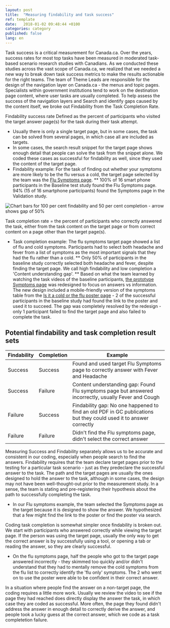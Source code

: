 ```yaml
---
layout: post
title:  "Measuring findability and task success"
ref: template
date:   2018-01-02 09:48:44 +0100
categories: category
published: false
lang: en
---
```

Task success is a critical measurement for Canada.ca. Over the years, success rates for most top tasks have been measured in moderated task-based scenario research studies with Canadians.  As we conducted these studies across the vast scope of Canada.ca, we realized that we needed a new way to break down task success metrics to make the results actionable for the right teams.  The team of Theme Leads are responsible for the design of the navigation layer on Canada.ca - the menus and topic pages. Specialists within government institutions tend to work on the destination page content, where user tasks are usually completed. To help assess the success of the navigation layers and Search and identify gaps caused by the content itself, we broke out Findability from the Task Completion Rate. 

Findability success rate
Defined as the percent of participants who visited the target answer page(s) for the task during their task attempt. 
* Usually there is only a single target page, but in some cases, the task can be solved from several pages, in which case all are included as targets. 
* In some cases, the search result snippet for the target page shows enough detail that people can solve the task from the snippet alone. We coded these cases as successful for findability as well, since they used the content of the target page.  
* Findability example: For the task of finding out whether your symptoms are more likely to be the flu versus a cold, the target page selected by the team was the [Flu Symptoms page](https://www.canada.ca/en/public-health/services/diseases/flu-influenza/symptoms-flu-influenza.html).
** 100% of 16 smart phone participants in the Baseline test study found the Flu Symptoms page.  94% (15 of 16 smartphone participants) found the Symptoms page in the Validation study. 

<img class="img-responsive" alt="Chart bars for 100 per cent findability and 50 per cent completion - arrow shows gap of 50%" src="/_images/Content_gap-en.PNG">

Task completion rate = the percent of participants who correctly answered the task, either from the task content on the target page or from correct content on a page other than the target page(s). 
* Task completion example: The flu symptoms target page showed a list of flu and cold symptoms. Participants had to select both headache and fever from a list of symptoms as the most important signals that they had the flu rather than a cold. 
** Only 50% of participants in the baseline study correctly selected both headache and fever, despite finding the target page. We call high findability and low completion a 'Content understanding gap'. 
** Based on what the team learned by watching the task videos of the baseline participants, [the prototype Symptoms page](https://gc-proto.github.io/health-1/validation/services/diseases/flu-influenza.html) was redesigned to focus on answers vs information. The new design included a mobile-friendly version of the symptoms table from the [Is it a cold or the flu poster page](https://www.canada.ca/en/public-health/services/publications/diseases-conditions/is-it-cold-or-flu.html) - 2 of the successful participants in the baseline study had found the link to the poster and used it to succeed.   The gap was completely resolved by the redesign - only 1 participant failed to find the target page and also failed to complete the task. 

## Potential findability and task completion result sets

Findability | Completion | Example
--- | --- | ---
Success | Success |  Found and used target Flu Symptoms page to correctly answer with Fever and Headache
Success | Failure |  Content understanding gap: Found Flu symptoms page but answered incorrectly, usually Fever and Cough 
Failure | Success |  Findability gap: No one happened to find an old PDF in GC publications but they could used it to answer correctly
Failure | Failure |  Didn't find the Flu symptoms page, didn't select the correct answer

Measuring Success and Findability separately allows us to be accurate and consistent in our coding, especially when people search to find the answers. Findability requires that the team declare target pages prior to the testing for a particular task scenario - just as they predeclare the successful answer to the task. The path and the target pages are usually the ones designed to hold the answer to the task, although in some cases, the design may not have been well-thought-out prior to the measurement study. In a sense, the team is stating and pre-registering their hypothesis about the path to successfully completing the task.

* In our Flu symptoms example, the team selected the Symptoms page as the target because it is designed to show the answer. We hypothesized that a few might find the link to the poster or find the poster via search. 

Coding task completion is somewhat simpler once findability is broken out. We start with participants who answered correctly while viewing the target page. If the person was using the target page, usually the only way to get the correct answer is by successfully using a tool, or opening a tab or reading the answer, so they are clearly successful.

* On the flu symptoms page, half the people who got to the target page answered incorrectly - they skimmed too quickly and/or didn't understand that they had to mentally remove the cold symptoms from the flu list to correctly identify the 'flu only' symptoms. The 2 who went on to use the poster were able to be confident in their correct answer.

In a situation where people find the answer on a non-target page, the coding requires a little more work. Usually we review the video to see if the page they had reached does directly display the answer the task, in which case they are coded as successful. More often, the page they found didn't address the answer in enough detail to correctly derive the answer, and people took a lucky guess at the correct answer, which we code as a task completetion failure.


